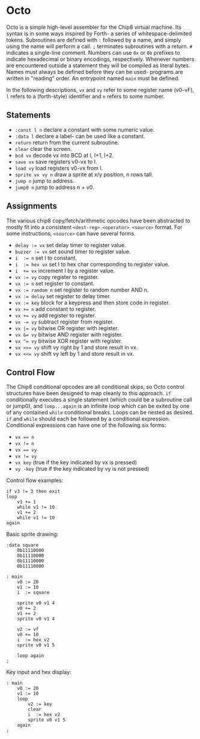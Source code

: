 Octo
====

Octo is a simple high-level assembler for the Chip8 virtual machine. Its syntax is in some ways inspired by Forth- a series of whitespace-delimited tokens. Subroutines are defined with `:` followed by a name, and simply using the name will perform a call. `;` terminates subroutines with a return. `#` indicates a single-line comment. Numbers can use `0x` or `0b` prefixes to indicate hexadecimal or binary encodings, respectively. Whenever numbers are encountered outside a statement they will be compiled as literal bytes. Names must always be defined before they can be used- programs are written in "reading" order. An entrypoint named `main` must be defined.

In the following descriptions, `vx` and `vy` refer to some register name (v0-vF), `l` refers to a (forth-style) identifier and `n` refers to some number.

Statements
----------

- `:const l n`      declare a constant with some numeric value.
- `:data l`         declare a label- can be used like a constant.
- `return`          return from the current subroutine.
- `clear`           clear the screen.
- `bcd vx`          decode vx into BCD at I, I+1, I+2.
- `save vx`         save registers v0-vx to I.
- `load vy`         load registers v0-vx from I.
- `sprite vx vy n`  draw a sprite at x/y position, n rows tall.
- `jump n`          jump to address.
- `jump0 n`         jump to address n + v0.

Assignments
-----------

The various chip8 copy/fetch/arithmetic opcodes have been abstracted to mostly fit into a consistent `<dest-reg> <operator> <source>` format. For some instructions, `<source>` can have several forms.

- `delay := vx`    set delay timer to register value.
- `buzzer := vx`   set sound timer to register value.
- `i  := n`        set I to constant.
- `i  := hex vx`   set I to hex char corresponding to register value.
- `i  += vx`       increment I by a register value.
- `vx := vy`       copy register to register.
- `vx := n`        set register to constant.
- `vx := random n` set register to random number AND n.
- `vx := delay`    set register to delay timer.
- `vx := key`      block for a keypress and then store code in register.
- `vx += n`        add constant to register.
- `vx += vy`       add register to register.
- `vx -= vy`       subtract register from register.
- `vx |= vy`       bitwise OR register with register.
- `vx &= vy`       bitwise AND register with register.
- `vx ^= vy`       bitwise XOR register with register.
- `vx >>= vy`      shift vy right by 1 and store result in vx.
- `vx <<= vy`      shift vy left by 1 and store result in vx.

Control Flow
------------
The Chip8 conditional opcodes are all conditional skips, so Octo control structures have been designed to map cleanly to this approach. `if` conditionally executes a single statement (which could be a subroutine call or jump0), and `loop...again` is an infinite loop which can be exited by one of any contained `while` conditional breaks. Loops can be nested as desired. `if` and `while` should each be followed by a conditional expression. Conditional expressions can have one of the following six forms:

- `vx == n`
- `vx != n`
- `vx == vy`
- `vx != vy`
- `vx key` (true if the key indicated by vx is pressed)
- `vy -key` (true if the key indicated by vy is not pressed)

Control flow examples:

	if v3 != 3 then exit
	loop
		v1 += 1
		while v1 != 10
		v1 += 2
		while v1 != 10
	again

Basic sprite drawing:

	:data square
		0b11110000
		0b11110000
		0b11110000
		0b11110000

	: main
		v0 := 20
		v1 := 10
		i  := square

		sprite v0 v1 4
		v0 += 2
		v1 += 2
		sprite v0 v1 4

		v2 := vf
		v0 += 10
		i  := hex v2
		sprite v0 v1 5

		loop again
	;

Key input and hex display:

	: main
		v0 := 20
		v1 := 10
		loop
			v2 := key
			clear
			i  := hex v2
			sprite v0 v1 5
		again
	;
